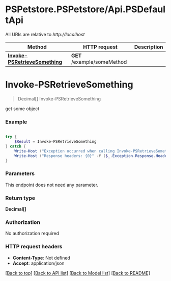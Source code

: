 # PSPetstore.PSPetstore/Api.PSDefaultApi

All URIs are relative to *http://localhost*

Method | HTTP request | Description
------------- | ------------- | -------------
[**Invoke-PSRetrieveSomething**](PSDefaultApi.md#Invoke-PSRetrieveSomething) | **GET** /example/someMethod | 


<a id="Invoke-PSRetrieveSomething"></a>
# **Invoke-PSRetrieveSomething**
> Decimal[] Invoke-PSRetrieveSomething<br>



get some object

### Example
```powershell

try {
    $Result = Invoke-PSRetrieveSomething
} catch {
    Write-Host ("Exception occurred when calling Invoke-PSRetrieveSomething: {0}" -f ($_.ErrorDetails | ConvertFrom-Json))
    Write-Host ("Response headers: {0}" -f ($_.Exception.Response.Headers | ConvertTo-Json))
}
```

### Parameters
This endpoint does not need any parameter.

### Return type

**Decimal[]**

### Authorization

No authorization required

### HTTP request headers

 - **Content-Type**: Not defined
 - **Accept**: application/json

[[Back to top]](#) [[Back to API list]](../README.md#documentation-for-api-endpoints) [[Back to Model list]](../README.md#documentation-for-models) [[Back to README]](../README.md)

